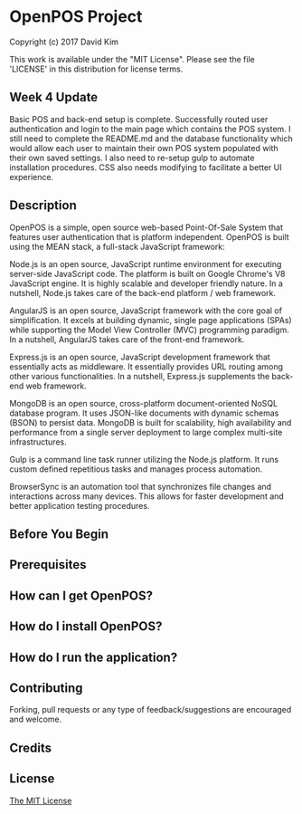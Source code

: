 # OpenPOS Project

Copyright (c) 2017 David Kim

This work is available under the "MIT License". Please see the file 'LICENSE' in this distribution for license terms.

## Week 4 Update

Basic POS and back-end setup is complete.  Successfully routed user authentication and login to the main page which contains the POS system.  I still need to complete the README.md and the database functionality which would allow each user to maintain their own POS system populated with their own saved settings.  I also need to re-setup gulp to automate installation procedures.  CSS also needs modifying to facilitate a better UI experience.

## Description
OpenPOS is a simple, open source web-based Point-Of-Sale System that features user authentication that is platform independent.  OpenPOS is built using the MEAN stack, a full-stack JavaScript framework:  

Node.js is an open source, JavaScript runtime environment for executing server-side JavaScript code.  The platform is built on Google Chrome's V8 JavaScript engine.  It is highly scalable and developer friendly nature.  In a nutshell, Node.js takes care of the back-end platform / web framework.  

AngularJS is an open source, JavaScript framework with the core goal of simplification.  It excels at building dynamic, single page applications (SPAs) while supporting the Model View Controller (MVC) programming paradigm.  In a nutshell, AngularJS takes care of the front-end framework.  

Express.js is an open source, JavaScript development framework that essentially acts as middleware.  It essentially provides URL routing among other various functionalities.  In a nutshell, Express.js supplements the back-end web framework.  

MongoDB is an open source, cross-platform document-oriented NoSQL database program.  It uses JSON-like documents with dynamic schemas (BSON) to persist data.  MongoDB is built for scalability, high availability and performance from a single server deployment to large complex multi-site infrastructures.  

Gulp is a command line task runner utilizing the Node.js platform.  It runs custom defined repetitious tasks and manages process automation.  

BrowserSync is an automation tool that synchronizes file changes and interactions across many devices.  This allows for faster development and better application testing procedures.  

## Before You Begin



## Prerequisites



## How can I get OpenPOS?



## How do I install OpenPOS?



## How do I run the application?



## Contributing

Forking, pull requests or any type of feedback/suggestions are encouraged and welcome.

## Credits



## License

[The MIT License](LICENSE.md)



